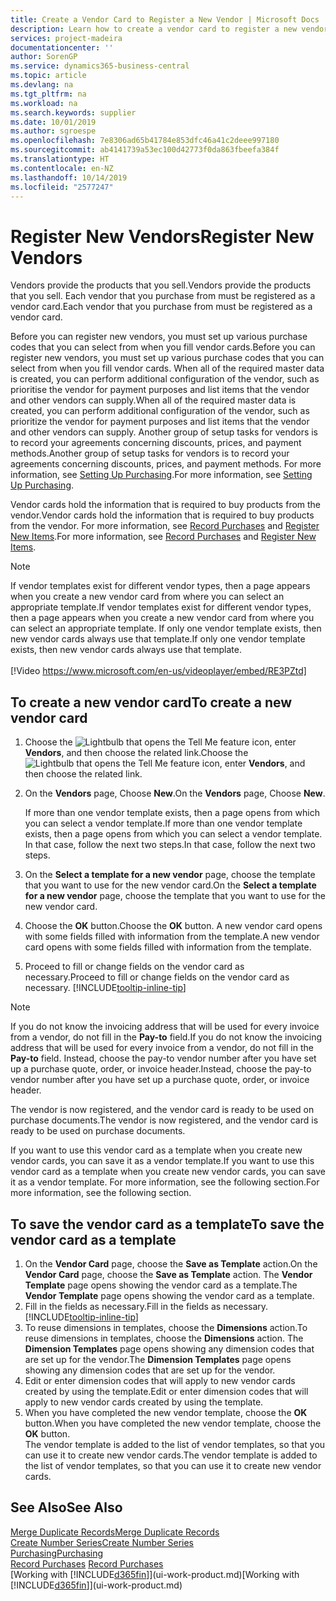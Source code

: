 ```yaml
---
title: Create a Vendor Card to Register a New Vendor | Microsoft Docs
description: Learn how to create a vendor card to register a new vendor or supplier.
services: project-madeira
documentationcenter: ''
author: SorenGP
ms.service: dynamics365-business-central
ms.topic: article
ms.devlang: na
ms.tgt_pltfrm: na
ms.workload: na
ms.search.keywords: supplier
ms.date: 10/01/2019
ms.author: sgroespe
ms.openlocfilehash: 7e8306ad65b41784e853dfc46a41c2deee997180
ms.sourcegitcommit: ab4141739a53ec100d42773f0da863fbeefa384f
ms.translationtype: HT
ms.contentlocale: en-NZ
ms.lasthandoff: 10/14/2019
ms.locfileid: "2577247"
---
```

# <a name="register-new-vendors"></a><span data-ttu-id="ca93c-103">Register New Vendors</span><span class="sxs-lookup"><span data-stu-id="ca93c-103">Register New Vendors</span></span>
<span data-ttu-id="ca93c-104">Vendors provide the products that you sell.</span><span class="sxs-lookup"><span data-stu-id="ca93c-104">Vendors provide the products that you sell.</span></span> <span data-ttu-id="ca93c-105">Each vendor that you purchase from must be registered as a vendor card.</span><span class="sxs-lookup"><span data-stu-id="ca93c-105">Each vendor that you purchase from must be registered as a vendor card.</span></span>

<span data-ttu-id="ca93c-106">Before you can register new vendors, you must set up various purchase codes that you can select from when you fill vendor cards.</span><span class="sxs-lookup"><span data-stu-id="ca93c-106">Before you can register new vendors, you must set up various purchase codes that you can select from when you fill vendor cards.</span></span> <span data-ttu-id="ca93c-107">When all of the required master data is created, you can perform additional configuration of the vendor, such as prioritise the vendor for payment purposes and list items that the vendor and other vendors can supply.</span><span class="sxs-lookup"><span data-stu-id="ca93c-107">When all of the required master data is created, you can perform additional configuration of the vendor, such as prioritize the vendor for payment purposes and list items that the vendor and other vendors can supply.</span></span> <span data-ttu-id="ca93c-108">Another group of setup tasks for vendors is to record your agreements concerning discounts, prices, and payment methods.</span><span class="sxs-lookup"><span data-stu-id="ca93c-108">Another group of setup tasks for vendors is to record your agreements concerning discounts, prices, and payment methods.</span></span> <span data-ttu-id="ca93c-109">For more information, see [Setting Up Purchasing](purchasing-setup-purchasing.md).</span><span class="sxs-lookup"><span data-stu-id="ca93c-109">For more information, see [Setting Up Purchasing](purchasing-setup-purchasing.md).</span></span>

<span data-ttu-id="ca93c-110">Vendor cards hold the information that is required to buy products from the vendor.</span><span class="sxs-lookup"><span data-stu-id="ca93c-110">Vendor cards hold the information that is required to buy products from the vendor.</span></span> <span data-ttu-id="ca93c-111">For more information, see [Record Purchases](purchasing-how-record-purchases.md) and [Register New Items](inventory-how-register-new-items.md).</span><span class="sxs-lookup"><span data-stu-id="ca93c-111">For more information, see [Record Purchases](purchasing-how-record-purchases.md) and [Register New Items](inventory-how-register-new-items.md).</span></span>

> [!NOTE]  
>   <span data-ttu-id="ca93c-112">If vendor templates exist for different vendor types, then a page appears when you create a new vendor card from where you can select an appropriate template.</span><span class="sxs-lookup"><span data-stu-id="ca93c-112">If vendor templates exist for different vendor types, then a page appears when you create a new vendor card from where you can select an appropriate template.</span></span> <span data-ttu-id="ca93c-113">If only one vendor template exists, then new vendor cards always use that template.</span><span class="sxs-lookup"><span data-stu-id="ca93c-113">If only one vendor template exists, then new vendor cards always use that template.</span></span>
<br><br>
> [!Video https://www.microsoft.com/en-us/videoplayer/embed/RE3PZtd]

## <a name="to-create-a-new-vendor-card"></a><span data-ttu-id="ca93c-114">To create a new vendor card</span><span class="sxs-lookup"><span data-stu-id="ca93c-114">To create a new vendor card</span></span>
1. <span data-ttu-id="ca93c-115">Choose the ![Lightbulb that opens the Tell Me feature](media/ui-search/search_small.png "Tell me what you want to do") icon, enter **Vendors**, and then choose the related link.</span><span class="sxs-lookup"><span data-stu-id="ca93c-115">Choose the ![Lightbulb that opens the Tell Me feature](media/ui-search/search_small.png "Tell me what you want to do") icon, enter **Vendors**, and then choose the related link.</span></span>  
2. <span data-ttu-id="ca93c-116">On the **Vendors** page, Choose **New**.</span><span class="sxs-lookup"><span data-stu-id="ca93c-116">On the **Vendors** page, Choose **New**.</span></span>

    <span data-ttu-id="ca93c-117">If more than one vendor template exists, then a page opens from which you can select a vendor template.</span><span class="sxs-lookup"><span data-stu-id="ca93c-117">If more than one vendor template exists, then a page opens from which you can select a vendor template.</span></span> <span data-ttu-id="ca93c-118">In that case, follow the next two steps.</span><span class="sxs-lookup"><span data-stu-id="ca93c-118">In that case, follow the next two steps.</span></span>
3. <span data-ttu-id="ca93c-119">On the **Select a template for a new vendor** page, choose the template that you want to use for the new vendor card.</span><span class="sxs-lookup"><span data-stu-id="ca93c-119">On the **Select a template for a new vendor** page, choose the template that you want to use for the new vendor card.</span></span>
4. <span data-ttu-id="ca93c-120">Choose the **OK** button.</span><span class="sxs-lookup"><span data-stu-id="ca93c-120">Choose the **OK** button.</span></span> <span data-ttu-id="ca93c-121">A new vendor card opens with some fields filled with information from the template.</span><span class="sxs-lookup"><span data-stu-id="ca93c-121">A new vendor card opens with some fields filled with information from the template.</span></span>
5. <span data-ttu-id="ca93c-122">Proceed to fill or change fields on the vendor card as necessary.</span><span class="sxs-lookup"><span data-stu-id="ca93c-122">Proceed to fill or change fields on the vendor card as necessary.</span></span> [!INCLUDE[tooltip-inline-tip](includes/tooltip-inline-tip_md.md)]

> [!NOTE]  
>   <span data-ttu-id="ca93c-123">If you do not know the invoicing address that will be used for every invoice from a vendor, do not fill in the **Pay-to** field.</span><span class="sxs-lookup"><span data-stu-id="ca93c-123">If you do not know the invoicing address that will be used for every invoice from a vendor, do not fill in the **Pay-to** field.</span></span> <span data-ttu-id="ca93c-124">Instead, choose the pay-to vendor number after you have set up a purchase quote, order, or invoice header.</span><span class="sxs-lookup"><span data-stu-id="ca93c-124">Instead, choose the pay-to vendor number after you have set up a purchase quote, order, or invoice header.</span></span>

<span data-ttu-id="ca93c-125">The vendor is now registered, and the vendor card is ready to be used on purchase documents.</span><span class="sxs-lookup"><span data-stu-id="ca93c-125">The vendor is now registered, and the vendor card is ready to be used on purchase documents.</span></span>

<span data-ttu-id="ca93c-126">If you want to use this vendor card as a template when you create new vendor cards, you can save it as a vendor template.</span><span class="sxs-lookup"><span data-stu-id="ca93c-126">If you want to use this vendor card as a template when you create new vendor cards, you can save it as a vendor template.</span></span> <span data-ttu-id="ca93c-127">For more information, see the following section.</span><span class="sxs-lookup"><span data-stu-id="ca93c-127">For more information, see the following section.</span></span>

## <a name="to-save-the-vendor-card-as-a-template"></a><span data-ttu-id="ca93c-128">To save the vendor card as a template</span><span class="sxs-lookup"><span data-stu-id="ca93c-128">To save the vendor card as a template</span></span>
1. <span data-ttu-id="ca93c-129">On the **Vendor Card** page, choose the **Save as Template** action.</span><span class="sxs-lookup"><span data-stu-id="ca93c-129">On the **Vendor Card** page, choose the **Save as Template** action.</span></span> <span data-ttu-id="ca93c-130">The **Vendor Template** page opens showing the vendor card as a template.</span><span class="sxs-lookup"><span data-stu-id="ca93c-130">The **Vendor Template** page opens showing the vendor card as a template.</span></span>
2. <span data-ttu-id="ca93c-131">Fill in the fields as necessary.</span><span class="sxs-lookup"><span data-stu-id="ca93c-131">Fill in the fields as necessary.</span></span> [!INCLUDE[tooltip-inline-tip](includes/tooltip-inline-tip_md.md)]
3. <span data-ttu-id="ca93c-132">To reuse dimensions in templates, choose the **Dimensions** action.</span><span class="sxs-lookup"><span data-stu-id="ca93c-132">To reuse dimensions in templates, choose the **Dimensions** action.</span></span> <span data-ttu-id="ca93c-133">The **Dimension Templates** page opens showing any dimension codes that are set up for the vendor.</span><span class="sxs-lookup"><span data-stu-id="ca93c-133">The **Dimension Templates** page opens showing any dimension codes that are set up for the vendor.</span></span>
4. <span data-ttu-id="ca93c-134">Edit or enter dimension codes that will apply to new vendor cards created by using the template.</span><span class="sxs-lookup"><span data-stu-id="ca93c-134">Edit or enter dimension codes that will apply to new vendor cards created by using the template.</span></span>
5. <span data-ttu-id="ca93c-135">When you have completed the new vendor template, choose the **OK** button.</span><span class="sxs-lookup"><span data-stu-id="ca93c-135">When you have completed the new vendor template, choose the **OK** button.</span></span>  
   <span data-ttu-id="ca93c-136">The vendor template is added to the list of vendor templates, so that you can use it to create new vendor cards.</span><span class="sxs-lookup"><span data-stu-id="ca93c-136">The vendor template is added to the list of vendor templates, so that you can use it to create new vendor cards.</span></span>

## <a name="see-also"></a><span data-ttu-id="ca93c-137">See Also</span><span class="sxs-lookup"><span data-stu-id="ca93c-137">See Also</span></span>
[<span data-ttu-id="ca93c-138">Merge Duplicate Records</span><span class="sxs-lookup"><span data-stu-id="ca93c-138">Merge Duplicate Records</span></span>](sales-how-merge-duplicate-records.md)  
[<span data-ttu-id="ca93c-139">Create Number Series</span><span class="sxs-lookup"><span data-stu-id="ca93c-139">Create Number Series</span></span>](ui-create-number-series.md)  
[<span data-ttu-id="ca93c-140">Purchasing</span><span class="sxs-lookup"><span data-stu-id="ca93c-140">Purchasing</span></span>](purchasing-manage-purchasing.md)  
<span data-ttu-id="ca93c-141">[Record Purchases](purchasing-how-record-purchases.md) </span><span class="sxs-lookup"><span data-stu-id="ca93c-141">[Record Purchases](purchasing-how-record-purchases.md) </span></span>  
<span data-ttu-id="ca93c-142">[Working with [!INCLUDE[d365fin](includes/d365fin_md.md)]](ui-work-product.md)</span><span class="sxs-lookup"><span data-stu-id="ca93c-142">[Working with [!INCLUDE[d365fin](includes/d365fin_md.md)]](ui-work-product.md)</span></span>  
